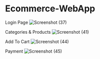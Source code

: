 # Ecommerce-WebApp
Login Page
![Screenshot (37)](https://github.com/hatimbat05/Ecommerce-WebApp/assets/111435807/7be2d383-a57a-4fb2-a0a0-fb506647a118)

Categories & Products
![Screenshot (41)](https://github.com/hatimbat05/Ecommerce-WebApp/assets/111435807/5de5d8af-e332-48d3-b0b9-6728d1b9a7b9)

Add To Cart
![Screenshot (44)](https://github.com/hatimbat05/Ecommerce-WebApp/assets/111435807/c3cfe165-fcec-451c-8cbc-9fdb2ee21c16)

Payment
![Screenshot (45)](https://github.com/hatimbat05/Ecommerce-WebApp/assets/111435807/3e2c42af-d95d-4bb1-b2cb-2770a7ab70a2)
